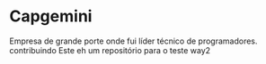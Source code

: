 # Capgemini
Empresa de grande porte onde fui líder técnico de programadores.
contribuindo
Este eh um repositório para o teste way2
